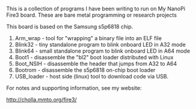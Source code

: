 This is a collection of programs I have been writing to run on My NanoPi Fire3 board.
These are bare metal programming or research projects

This board is based on the Samsung s5p6818 chip.

1. Arm_wrap - tool for "wrapping" a binary file into an ELF file
1. Blink32 - tiny standalone program to blink onboard LED in A32 mode
1. Blink64 - small standalone program to blink onboard LED in A64 mode
1. Boot1 - disassemble the "bl2" boot loader distributed with Linux
1. Boot_NSIH - disassemble the header that jumps from A32 to A64
1. Bootrom - disassemble the s5p6818 on-chip boot loader
1. USB_loader - host side (linux) tool to download code via USB.

For notes and supporting information, see my website:

http://cholla.mmto.org/fire3/
